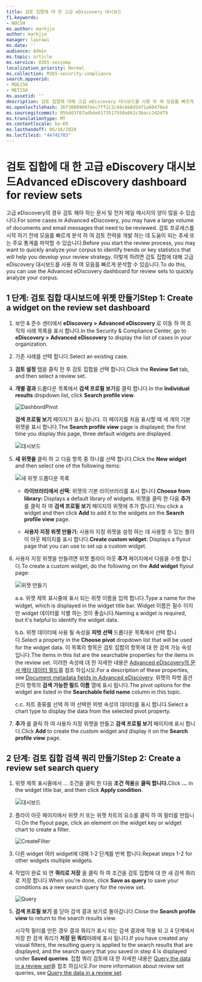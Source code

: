```yaml
---
title: 검토 집합에 대 한 고급 eDiscovery 대시보드
f1.keywords:
- NOCSH
ms.author: markjjo
author: markjjo
manager: laurawi
ms.date: ''
audience: Admin
ms.topic: article
ms.service: O365-seccomp
localization_priority: Normal
ms.collection: M365-security-compliance
search.appverid:
- MOE150
- MET150
ms.assetid: ''
description: 검토 집합에 대해 고급 eDiscovery 대시보드를 사용 하 여 모음를 빠르게 분석 하 여 검토 전략을 개발 하는 데 도움이 되는 추세 또는 주요 통계를 파악 합니다.
ms.openlocfilehash: 36f30689047eec7ff2c2c49c6b0d54f1a60470e4
ms.sourcegitcommit: 956dd3f87adb4e6173517550a662c3bacc2d2d79
ms.translationtype: MT
ms.contentlocale: ko-KR
ms.lasthandoff: 06/16/2020
ms.locfileid: "44741703"
---
```

# <a name="advanced-ediscovery-dashboard-for-review-sets"></a><span data-ttu-id="cea2d-103">검토 집합에 대 한 고급 eDiscovery 대시보드</span><span class="sxs-lookup"><span data-stu-id="cea2d-103">Advanced eDiscovery dashboard for review sets</span></span>

<span data-ttu-id="cea2d-104">고급 eDiscovery의 경우 검토 해야 하는 문서 및 전자 메일 메시지의 양이 많을 수 있습니다.</span><span class="sxs-lookup"><span data-stu-id="cea2d-104">For some cases in Advanced eDiscovery, you may have a large volume of documents and email messages that need to be reviewed.</span></span> <span data-ttu-id="cea2d-105">검토 프로세스를 시작 하기 전에 모음를 빠르게 분석 하 여 검토 전략을 개발 하는 데 도움이 되는 추세 또는 주요 통계를 파악할 수 있습니다.</span><span class="sxs-lookup"><span data-stu-id="cea2d-105">Before you start the review process, you may want to quickly analyze your corpus to identify trends or key statistics that will help you develop your review strategy.</span></span> <span data-ttu-id="cea2d-106">이렇게 하려면 검토 집합에 대해 고급 eDiscovery 대시보드를 사용 하 여 모음를 빠르게 분석할 수 있습니다.</span><span class="sxs-lookup"><span data-stu-id="cea2d-106">To do this, you can use the Advanced eDiscovery dashboard for review sets to quickly analyze your corpus.</span></span>

## <a name="step-1-create-a-widget-on-the-review-set-dashboard"></a><span data-ttu-id="cea2d-107">1 단계: 검토 집합 대시보드에 위젯 만들기</span><span class="sxs-lookup"><span data-stu-id="cea2d-107">Step 1: Create a widget on the review set dashboard</span></span>

1. <span data-ttu-id="cea2d-108">보안 & 준수 센터에서 **eDiscovery > Advanced eDiscovery** 로 이동 하 여 조직의 사례 목록을 표시 합니다.</span><span class="sxs-lookup"><span data-stu-id="cea2d-108">In the Security & Compliance Center, go to **eDiscovery > Advanced eDiscovery** to display the list of cases in your organization.</span></span>
  
2. <span data-ttu-id="cea2d-109">기존 사례를 선택 합니다.</span><span class="sxs-lookup"><span data-stu-id="cea2d-109">Select an existing case.</span></span>
  
3. <span data-ttu-id="cea2d-110">**검토 설정** 탭을 클릭 한 후 검토 집합을 선택 합니다.</span><span class="sxs-lookup"><span data-stu-id="cea2d-110">Click the **Review Set** tab, and then select a review set.</span></span>
  
4. <span data-ttu-id="cea2d-111">**개별 결과** 드롭다운 목록에서 **검색 프로필 보기**를 클릭 합니다.</span><span class="sxs-lookup"><span data-stu-id="cea2d-111">In the **Individual results** dropdown list, click **Search profile view**.</span></span> 

   ![DashbordPivot](../media/dashboardpivot.png)

   <span data-ttu-id="cea2d-113">**검색 프로필 보기** 페이지가 표시 됩니다. 이 페이지를 처음 표시할 때 세 개의 기본 위젯을 표시 합니다.</span><span class="sxs-lookup"><span data-stu-id="cea2d-113">The **Search profile view** page is displayed; the first time you display this page, three default widgets are displayed.</span></span>

   ![대시보드](../media/dashboardonly.png)
  
5. <span data-ttu-id="cea2d-115">**새 위젯을** 클릭 하 고 다음 항목 중 하나를 선택 합니다.</span><span class="sxs-lookup"><span data-stu-id="cea2d-115">Click the **New  widget** and then select one of the following items:</span></span>

   ![새 위젯 드롭다운 목록](../media/NewWidgetDropdownBox.png)

   - <span data-ttu-id="cea2d-117">**라이브러리에서 선택:** 위젯의 기본 라이브러리를 표시 합니다.</span><span class="sxs-lookup"><span data-stu-id="cea2d-117">**Choose from library:** Displays a default library of widgets.</span></span> <span data-ttu-id="cea2d-118">위젯을 클릭 한 다음 **추가** 를 클릭 하 여 **검색 프로필 보기** 페이지의 위젯에 추가 합니다.</span><span class="sxs-lookup"><span data-stu-id="cea2d-118">You click a widget and then click **Add** to add it to the widgets on the **Search profile view** page.</span></span>
  
   - <span data-ttu-id="cea2d-119">**사용자 지정 위젯 만들기:** 사용자 지정 위젯을 설정 하는 데 사용할 수 있는 플라이 아웃 페이지를 표시 합니다.</span><span class="sxs-lookup"><span data-stu-id="cea2d-119">**Create custom widget:** Displays a flyout page that you can use to set up a custom widget.</span></span> 

6. <span data-ttu-id="cea2d-120">사용자 지정 위젯을 만들려면 위젯 플라이 아웃 **추가** 페이지에서 다음을 수행 합니다.</span><span class="sxs-lookup"><span data-stu-id="cea2d-120">To create a custom widget, do the following on the **Add widget** flyout page:</span></span>

   ![위젯 만들기](../media/addwidget.png)

    <span data-ttu-id="cea2d-122">a.</span><span class="sxs-lookup"><span data-stu-id="cea2d-122">a.</span></span> <span data-ttu-id="cea2d-123">위젯 제목 표시줄에 표시 되는 위젯 이름을 입력 합니다.</span><span class="sxs-lookup"><span data-stu-id="cea2d-123">Type a name for the widget, which is displayed in the widget title bar.</span></span> <span data-ttu-id="cea2d-124">Widget 이름은 필수 이지만 widget 데이터를 식별 하는 것이 좋습니다.</span><span class="sxs-lookup"><span data-stu-id="cea2d-124">Naming a widget is required, but it's helpful to identify the widget data.</span></span>

    <span data-ttu-id="cea2d-125">b.</span><span class="sxs-lookup"><span data-stu-id="cea2d-125">b.</span></span> <span data-ttu-id="cea2d-126">위젯 데이터에 사용 될 속성을 **피벗 선택** 드롭다운 목록에서 선택 합니다.</span><span class="sxs-lookup"><span data-stu-id="cea2d-126">Select a property in the **Choose pivot** dropdown list that will be used for the widget data.</span></span> <span data-ttu-id="cea2d-127">이 목록의 항목은 검토 집합의 항목에 대 한 검색 가능 속성입니다.</span><span class="sxs-lookup"><span data-stu-id="cea2d-127">The items in this list are the searchable properties for the items in the review set.</span></span> <span data-ttu-id="cea2d-128">이러한 속성에 대 한 자세한 내용은 [Advanced eDiscovery의 문서 메타 데이터 필드](document-metadata-fields-in-Advanced-eDiscovery.md)를 참조 하십시오.</span><span class="sxs-lookup"><span data-stu-id="cea2d-128">For a description of these properties, see [Document metadata fields in Advanced eDiscovery](document-metadata-fields-in-Advanced-eDiscovery.md).</span></span> <span data-ttu-id="cea2d-129">위젯의 피벗 옵션은이 항목의 **검색 가능한 필드 이름** 열에 표시 됩니다.</span><span class="sxs-lookup"><span data-stu-id="cea2d-129">The pivot options for the widget are listed in the **Searchable field name** column in this topic.</span></span>

    <span data-ttu-id="cea2d-130">c.</span><span class="sxs-lookup"><span data-stu-id="cea2d-130">c.</span></span> <span data-ttu-id="cea2d-131">차트 종류를 선택 하 여 선택한 피벗 속성의 데이터를 표시 합니다.</span><span class="sxs-lookup"><span data-stu-id="cea2d-131">Select a chart type to display the data from the selected pivot property.</span></span>

  6. <span data-ttu-id="cea2d-132">**추가** 를 클릭 하 여 사용자 지정 위젯을 만들고 **검색 프로필 보기** 페이지에 표시 합니다.</span><span class="sxs-lookup"><span data-stu-id="cea2d-132">Click **Add** to create the custom widget and display it on the **Search profile view** page.</span></span>

## <a name="step-2-create-a-review-set-search-query"></a><span data-ttu-id="cea2d-133">2 단계: 검토 집합 검색 쿼리 만들기</span><span class="sxs-lookup"><span data-stu-id="cea2d-133">Step 2: Create a review set search query</span></span>

1. <span data-ttu-id="cea2d-134">위젯 제목 표시줄에서 ... 조건을 클릭 한 다음 **조건 적용**을 **클릭 합니다.**</span><span class="sxs-lookup"><span data-stu-id="cea2d-134">Click **...** in the widget title bar, and then click **Apply condition**.</span></span>

   ![대시보드](../media/searchprofilehome.png)

2. <span data-ttu-id="cea2d-136">플라이 아웃 페이지에서 위젯 키 또는 위젯 차트의 요소를 클릭 하 여 필터를 만듭니다.</span><span class="sxs-lookup"><span data-stu-id="cea2d-136">On the flyout page, click an element on the widget key or widget chart to create a filter.</span></span>

   ![CreateFilter](../media/applyconditionfilter.png)

3. <span data-ttu-id="cea2d-138">다른 widget 여러 widget에 대해 1-2 단계를 반복 합니다.</span><span class="sxs-lookup"><span data-stu-id="cea2d-138">Repeat steps 1-2 for other widgets multiple widgets.</span></span> 

4. <span data-ttu-id="cea2d-139">작업이 완료 되 면 **쿼리로 저장** 을 클릭 하 여 조건을 검토 집합에 대 한 새 검색 쿼리로 저장 합니다.</span><span class="sxs-lookup"><span data-stu-id="cea2d-139">When you're done, click **Save as query** to save your conditions as a new search query for the review set.</span></span>

   ![Query](../media/savequery.png)

5. <span data-ttu-id="cea2d-141">**검색 프로필 보기** 를 닫아 검색 결과 보기로 돌아갑니다.</span><span class="sxs-lookup"><span data-stu-id="cea2d-141">Close the **Search profile view** to return to the search results view.</span></span>

   <span data-ttu-id="cea2d-142">시각적 필터를 만든 경우 결과 쿼리가 표시 되는 검색 결과에 적용 되 고 4 단계에서 저장 한 검색 쿼리가 **저장 된 쿼리**아래에 표시 됩니다.</span><span class="sxs-lookup"><span data-stu-id="cea2d-142">If you have created any visual filters, the resulting query is applied to the search results that are displayed, and the search query that you saved in step 4 is displayed under **Saved queries**.</span></span> <span data-ttu-id="cea2d-143">집합 쿼리 검토에 대 한 자세한 내용은 [Query the data in a review set](review-set-search.md)을 참조 하십시오.</span><span class="sxs-lookup"><span data-stu-id="cea2d-143">For more information about review set queries, see [Query the data in a review set](review-set-search.md).</span></span>

